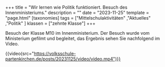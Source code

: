 +++
title = "Wir lernen wie Politik funktioniert. Besuch des Innenministeriums."
description = ""
date = "2023-11-25"
template = "page.html"
[taxonomies]
tags = ["Mittelschulaktivitäten" ,"Aktuelles" ,"Politik" ]
klassen = ["zehnte Klasse"]
+++

Besuch der Klasse M10 im Innenministerium. Der Besuch wurde vom Ministerium gefilmt und begleitet, das Ergebnis sehen Sie nachfolgend im Video.


{{video(src="https://volksschule-partenkirchen.de/posts/20231125/video/video.mp4")}}

<!-- more -->


